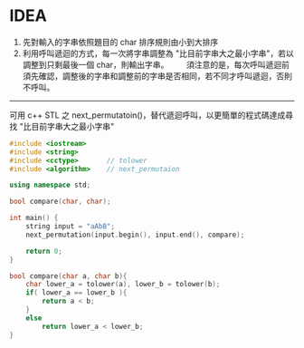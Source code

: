# IDEA
1. 先對輸入的字串依照題目的 char 排序規則由小到大排序
2. 利用呼叫遞迴的方式，每一次將字串調整為 "比目前字串大之最小字串"，若以調整到只剩最後一個 char，則輸出字串。
　　須注意的是，每次呼叫遞迴前須先確認，調整後的字串和調整前的字串是否相同，若不同才呼叫遞迴，否則不呼叫。

---

可用 c++ STL 之 next_permutatoin()，替代遞迴呼叫，以更簡單的程式碼達成尋找 "比目前字串大之最小字串"

```cpp
#include <iostream>
#include <string>
#include <cctype>		// tolower
#include <algorithm>	// next_permutaion

using namespace std;

bool compare(char, char);

int main() {
    string input = "aAbB";
    next_permutation(input.begin(), input.end(), compare);

    return 0;
}

bool compare(char a, char b){
    char lower_a = tolower(a), lower_b = tolower(b);
    if( lower_a == lower_b ){
        return a < b;
    }
    else 
        return lower_a < lower_b; 
}
```